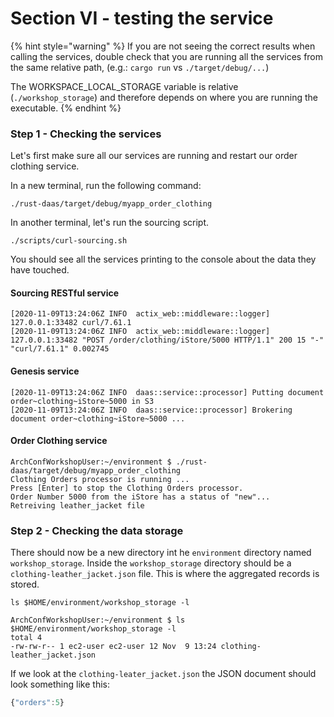 # Section VI - testing the service

{% hint style="warning" %}
If you are not seeing the correct results when calling the services, double check that you are running all the services from the same relative path, (e.g.: `cargo run` vs `./target/debug/...`)&#x20;

The WORKSPACE\_LOCAL\_STORAGE variable is relative (`./workshop_storage`) and therefore depends on where you are running the executable.
{% endhint %}

### Step 1 - Checking the services

Let's first make sure all our services are running and restart our order clothing service.

In a new terminal, run the following command:

```
./rust-daas/target/debug/myapp_order_clothing
```

In another terminal, let's run the sourcing script.

```
./scripts/curl-sourcing.sh 
```

You should see all the services printing to the console about the data they have touched.

#### Sourcing RESTful service

```
[2020-11-09T13:24:06Z INFO  actix_web::middleware::logger] 127.0.0.1:33482 curl/7.61.1
[2020-11-09T13:24:06Z INFO  actix_web::middleware::logger] 127.0.0.1:33482 "POST /order/clothing/iStore/5000 HTTP/1.1" 200 15 "-" "curl/7.61.1" 0.002745
```

#### Genesis service

```
[2020-11-09T13:24:06Z INFO  daas::service::processor] Putting document order~clothing~iStore~5000 in S3
[2020-11-09T13:24:06Z INFO  daas::service::processor] Brokering document order~clothing~iStore~5000 ... 
```

#### Order Clothing service

```
ArchConfWorkshopUser:~/environment $ ./rust-daas/target/debug/myapp_order_clothing 
Clothing Orders processor is running ...
Press [Enter] to stop the Clothing Orders processor.
Order Number 5000 from the iStore has a status of "new"...
Retreiving leather_jacket file
```

### Step 2 - Checking the data storage

There should now be a new directory int he `environment` directory named `workshop_storage`. Inside the `workshop_storage` directory should be a `clothing-leather_jacket.json` file. This is where the aggregated records is stored.

```
ls $HOME/environment/workshop_storage -l
```

```
ArchConfWorkshopUser:~/environment $ ls $HOME/environment/workshop_storage -l
total 4
-rw-rw-r-- 1 ec2-user ec2-user 12 Nov  9 13:24 clothing-leather_jacket.json
```

If we look at the `clothing-leater_jacket.json` the JSON document should look something like this:

```javascript
{"orders":5}
```

